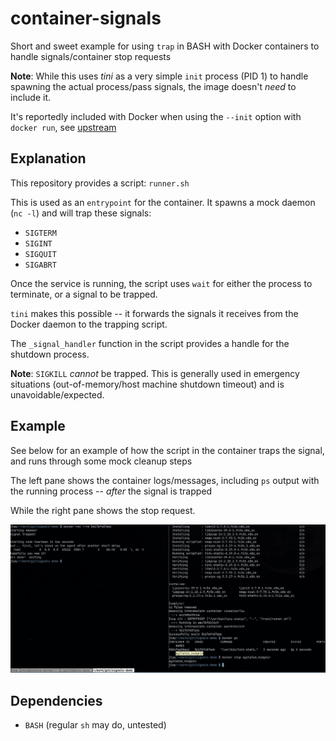# container-signals
Short and sweet example for using `trap` in BASH with Docker containers to handle signals/container stop requests

**Note**: While this uses *tini* as a very simple `init` process (PID 1) to handle spawning the actual process/pass signals, the image doesn't _need_ to include it.

It's reportedly included with Docker when using the `--init` option with `docker run`, see [upstream](https://github.com/krallin/tini)

## Explanation

This repository provides a script: `runner.sh`

This is used as an `entrypoint` for the container. It spawns a mock daemon (`nc -l`) and will trap these signals:
 - `SIGTERM`
 - `SIGINT`
 - `SIGQUIT`
 - `SIGABRT`

Once the service is running, the script uses `wait` for either the process to terminate, or a signal to be trapped.

`tini` makes this possible -- it forwards the signals it receives from the Docker daemon to the trapping script.

The `_signal_handler` function in the script provides a handle for the shutdown process.

**Note**: `SIGKILL` _cannot_ be trapped. This is generally used in emergency situations (out-of-memory/host machine shutdown timeout) and is unavoidable/expected.

## Example

See below for an example of how the script in the container traps the signal, and runs through some mock cleanup steps

The left pane shows the container logs/messages, including `ps` output with the running process -- _after_ the signal is trapped

While the right pane shows the stop request.

![example-screen](./Trapped_Shutdown_Screenshot.png)

## Dependencies

 - `BASH` (regular `sh` may do, untested)
